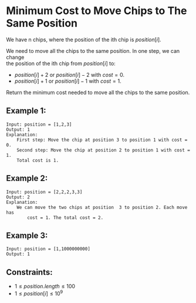 # Minimum Cost to Move Chips to The Same Position
We have n chips, where the position of the ith chip is $position[i]$.

We need to move all the chips to the same position. In one step, we can change  
the position of the ith chip from $position[i]$ to:

* $position[i] + 2$ or $position[i] - 2$ with $cost = 0$.
* $position[i] + 1$ or $position[i] - 1$ with $cost = 1$.

Return the minimum cost needed to move all the chips to the same position.

 

## Example 1:

    Input: position = [1,2,3]
    Output: 1
    Explanation: 
        First step: Move the chip at position 3 to position 1 with cost = 0.
        Second step: Move the chip at position 2 to position 1 with cost = 1.
        Total cost is 1.

## Example 2:

    Input: position = [2,2,2,3,3]
    Output: 2
    Explanation: 
        We can move the two chips at position  3 to position 2. Each move has 
            cost = 1. The total cost = 2.
    
## Example 3:

    Input: position = [1,1000000000]
    Output: 1

 

## Constraints:

* $1 \le position.length \le 100$
* $1 \le position[i] \le 10^9$

